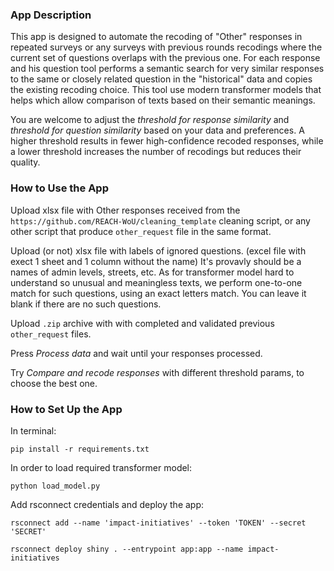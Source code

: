 ### **App Description**

This app is designed to automate the recoding of "Other" responses in repeated surveys or any surveys with previous rounds recodings where the current set of questions overlaps with the previous one.
For each response and his question tool performs a semantic search for very similar responses to the same or closely related question in the "historical" data and copies the existing recoding choice.
This tool use modern transformer models that helps which allow comparison of texts based on their semantic meanings.

You are welcome to adjust the *threshold for response similarity* and *threshold for question similarity* based on your data and preferences. A higher threshold results in fewer high-confidence recoded responses, while a lower threshold increases the number of recodings but reduces their quality.

### **How to Use the App**

Upload xlsx file with Other responses received from the `https://github.com/REACH-WoU/cleaning_template` cleaning script, or any other script that produce `other_request` file in the same format.

Upload (or not) xlsx file with labels of ignored questions. (excel file with exect 1 sheet and 1 column without the name)
It's provavly should be a names of admin levels, streets, etc.
As for transformer model hard to understand so unusual and meaningless texts, we perform one-to-one match for such questions, using an exact letters match.
You can leave it blank if there are no such questions.


Upload `.zip` archive with with completed and validated previous `other_request` files.

Press *Process data* and wait until your responses processed.

Try *Compare and recode responses* with different threshold params, to choose the best one.

### **How to Set Up the App**

In terminal:

```
pip install -r requirements.txt
```

In order to load required transformer model:

```
python load_model.py
```

Add rsconnect credentials and deploy the app:

```
rsconnect add --name 'impact-initiatives' --token 'TOKEN' --secret 'SECRET'
```

```
rsconnect deploy shiny . --entrypoint app:app --name impact-initiatives
```
